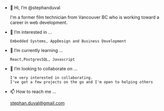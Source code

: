 - 👋 Hi, I’m @stephanduval

     I'm a former film technician from Vancouver BC who is working toward
     a career in web development.

- 👀 I’m interested in ...
     
      Embedded Systems, AppDesign and Business Development
  
- 🌱 I’m currently learning ...

      React,PostgresSQL, Javascript
      
- 💞️ I’m looking to collaborate on ...

      I'm very interested in collaborating.  
      I've got a few projects on the go and I'm open to helping others

- 📫 How to reach me ...

    stephan.duval@gmail.com


